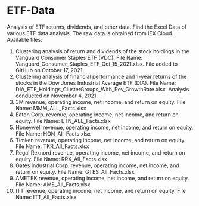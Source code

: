 # ETF-Data
Analysis of ETF returns, dividends, and other data.
Find the Excel Data of various ETF data analysis. 
The raw data is obtained from IEX Cloud. 
Available files:
1. Clustering analysis of return and dividends of the stock holdings in the Vanguard Consumer Staples ETF (VDC). File Name: Vanguard_Consumer_Staples_ETF_Oct_15_2021.xlsx. File added to GitHub on October 17, 2021.    
2. Clustering analysis of financial performance and 1-year returns of the stocks in the Dow Jones Industrial Average ETF (DIA). File Name: DIA_ETF_Holdings_ClusterGroups_With_Rev_GrowthRate.xlsx. Analysis conducted on November 4, 2021.   
3. 3M revenue, operating income, net income, and return on equity. File Name: MMM_ALL_Facts.xlsx
4. Eaton Corp. revenue, operating income, net income, and return on equity. File Name: ETN_ALL_Facts.xlsx
5. Honeywell revenue, operating income, net income, and return on equity. File Name: HON_All_Facts.xlsx
6. Timken revenue, operating income, net income, and return on equity. File Name: TKR_All_Facts.xlsx 
7. Regal Rexnord revenue, operating income, net income, and return on equity. File Name: RRX_All_Facts.xlsx
8. Gates Industrial Corp. revenue, operating income, net income, and return on equity. File Name: GTES_All_Facts.xlsx
9. AMETEK revenue, operating income, net income, and return on equity. File Name: AME_All_Facts.xlsx
10. ITT revenue, operating income, net income, and return on equity. File Name: ITT_All_Facts.xlsx
